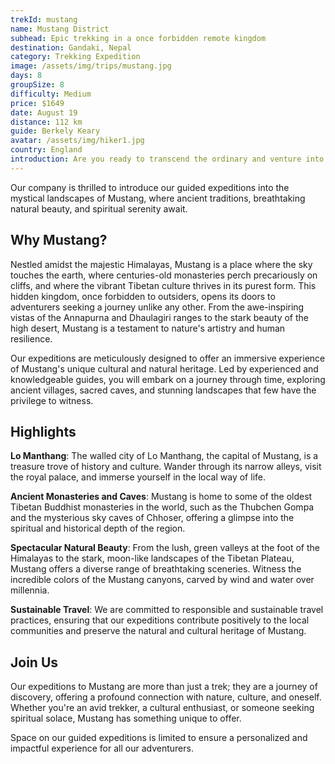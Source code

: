 ```yaml
---
trekId: mustang
name: Mustang District
subhead: Epic trekking in a once forbidden remote kingdom
destination: Gandaki, Nepal
category: Trekking Expedition
image: /assets/img/trips/mustang.jpg
days: 8
groupSize: 8
difficulty: Medium
price: $1649
date: August 19
distance: 112 km
guide: Berkely Keary
avatar: /assets/img/hiker1.jpg
country: England
introduction: Are you ready to transcend the ordinary and venture into the heart of one of the world's most secluded and untouched regions? Mustang, located in the northern part of Nepal, offers an unparalleled adventure for those who dare to explore its hidden treasures.
---
```


Our company is thrilled to introduce our guided expeditions into the mystical landscapes of Mustang, where ancient traditions, breathtaking natural beauty, and spiritual serenity await.

## Why Mustang?

Nestled amidst the majestic Himalayas, Mustang is a place where the sky touches the earth, where centuries-old monasteries perch precariously on cliffs, and where the vibrant Tibetan culture thrives in its purest form. This hidden kingdom, once forbidden to outsiders, opens its doors to adventurers seeking a journey unlike any other. From the awe-inspiring vistas of the Annapurna and Dhaulagiri ranges to the stark beauty of the high desert, Mustang is a testament to nature's artistry and human resilience.

Our expeditions are meticulously designed to offer an immersive experience of Mustang's unique cultural and natural heritage. Led by experienced and knowledgeable guides, you will embark on a journey through time, exploring ancient villages, sacred caves, and stunning landscapes that few have the privilege to witness.

## Highlights

**Lo Manthang**: The walled city of Lo Manthang, the capital of Mustang, is a treasure trove of history and culture. Wander through its narrow alleys, visit the royal palace, and immerse yourself in the local way of life.

**Ancient Monasteries and Caves**: Mustang is home to some of the oldest Tibetan Buddhist monasteries in the world, such as the Thubchen Gompa and the mysterious sky caves of Chhoser, offering a glimpse into the spiritual and historical depth of the region.

**Spectacular Natural Beauty**: From the lush, green valleys at the foot of the Himalayas to the stark, moon-like landscapes of the Tibetan Plateau, Mustang offers a diverse range of breathtaking sceneries. Witness the incredible colors of the Mustang canyons, carved by wind and water over millennia.

**Sustainable Travel**: We are committed to responsible and sustainable travel practices, ensuring that our expeditions contribute positively to the local communities and preserve the natural and cultural heritage of Mustang.

## Join Us

Our expeditions to Mustang are more than just a trek; they are a journey of discovery, offering a profound connection with nature, culture, and oneself. Whether you're an avid trekker, a cultural enthusiast, or someone seeking spiritual solace, Mustang has something unique to offer.

Space on our guided expeditions is limited to ensure a personalized and impactful experience for all our adventurers.
